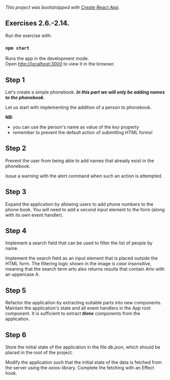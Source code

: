 _This project was bootstrapped with [Create React App](https://github.com/facebook/create-react-app)._

## Exercises 2.6.-2.14.

Run the exercise with:

### `npm start`

Runs the app in the development mode.<br />
Open [http://localhost:3000](http://localhost:3000) to view it in the browser.

## Step 1

Let's create a simple phonebook. **_In this part we will only be adding names to the phonebook_**.

Let us start with implementing the addition of a person to phonebook.

**NB:**

- you can use the person's name as value of the _key_ property
- remember to prevent the default action of submitting HTML forms!

## Step 2

Prevent the user from being able to add names that already exist in the phonebook.

Issue a warning with the alert command when such an action is attempted.

## Step 3

Expand the application by allowing users to add phone numbers to the phone book. You will need to add a second _input_ element to the form (along with its own event handler).

## Step 4

Implement a search field that can be used to filter the list of people by name.

Implement the search field as an input element that is placed outside the HTML form. The filtering logic shown in the image is _case insensitive_, meaning that the search term arto also returns results that contain Arto with an uppercase A.

## Step 5

Refactor the application by extracting suitable parts into new components. Maintain the application's state and all event handlers in the _App_ root component. It is sufficient to extract **_three_** components from the application.

## Step 6

Store the initial state of the application in the file _db.json_, which should be placed in the root of the project.

Modify the application such that the initial state of the data is fetched from the server using the _axios_-library. Complete the fetching with an Effect hook.
